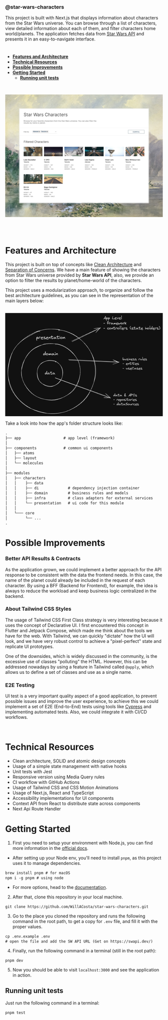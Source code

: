 ### @star-wars-characters

This project is built with Next.js that displays information about characters from the Star Wars universe. You can browse through a list of characters, view detailed information about each of them, and filter characters home world/planets. The application fetches data from [Star Wars API](https://swapi.dev/) and presents it in an easy-to-navigate interface.

#

- **[Features and Architecture](#features-and-architecture)**
- **[Technical Resources](#technical-resources)**
- **[Possible Improvements](#possible-improvements)**
- **[Getting Started](#getting-started)**
  - **[Running unit tests](#running-unit-tests)**

<br>

![Screenshot showing the app](docs/images/screenshot.jpeg 'Screenshot showing the app')

<br>
<br>

# Features and Architecture

This project is built on top of concepts like [Clean Architecture](https://blog.cleancoder.com/uncle-bob/2012/08/13/the-clean-architecture.html) and [Separation of Concerns](https://www.geeksforgeeks.org/separation-of-concerns-soc/). We have a main feature of showing the characters from Star Wars universe provided by **Star Wars API**, also, we provide an option to filter the results by planet/home-world of the characters.

This project uses a modularization approach, to organize and follow the best architecture guidelines, as you can see in the representation of the main layers below:

<br/>
  <img align="center" src="docs/images/layers.png">
<br/>

Take a look into how the app's folder structure looks like:

```
.
├── app                   # app level (framework)
│
├── components            # common ui components
│   ├── atoms
│   ├── layout
│   └── molecules
│
├── modules
│   ├── characters
│   │    ├── data
│   │    ├── di             # dependency injection container
│   │    ├── domain         # business rules and models
│   │    ├── infra          # class adapters for external services
│   │    └── presentation   # ui code for this module
│   │
│   └─── core
│        └── ...
.
```

# Possible Improvements

### Better API Results & Contracts

As the application grown, we could implement a better approach for the API response to be consistent with the data the frontend needs. In this case, the name of the planet could already be included in the request of each character. By using a BFF (Backend for Frontend), for example, the idea is always to reduce the workload and keep business logic centralized in the backend.

### About Tailwind CSS Styles

The usage of Tailwind CSS First Class strategy is very interesting because it uses the concept of Declarative UI. I first encountered this concept in Flutter and Jetpack Compose, which made me think about the tools we have for the web. With Tailwind, we can quickly "dictate" how the UI will look, and we have very robust control to achieve a "pixel-perfect" state and replicate UI prototypes.

One of the downsides, which is widely discussed in the community, is the excessive use of classes "polluting" the HTML. However, this can be addressed nowadays by using a feature in Tailwind called `@apply`, which allows us to define a set of classes and use as a single name.

### E2E Testing

UI test is a very important quality aspect of a good application, to prevent possible issues and improve the user experience, to achieve this we could implement a set of E2E (End-to-End) tests using tools like [Cypress](https://www.cypress.io/) and implementing automated tests. Also, we could integrate it with CI/CD workflows.

<br>

# Technical Resources

- Clean architecture, SOLID and atomic design concepts
- Usage of a simple state management with native hooks
- Unit tests with Jest
- Responsive version using Media Query rules
- CI workflow with GitHub Actions
- Usage of Tailwind CSS and CSS Motion Animations
- Usage of Next.js, React and TypeScript
- Accessibility implementations for UI components
- Context API from React to distribute state across components
- Next Api Route Handler

# Getting Started

1. First you need to setup your environment with Node.js, you can find more information in the [official docs](https://nodejs.org/en).

- After setting up your Node env, you'll need to install `pnpm`, as this project uses it to manage dependencies.

```shell
brew install pnpm # for macOS
npm i -g pnpm # using node
```

- For more options, head to the [documentation](https://pnpm.io/installation).

2. After that, clone this repository in your local machine.

```shell
git clone https://github.com/WillACosta/star-wars-characters.git
```

3. Go to the place you cloned the repository and runs the following command in the root path, to get a copy for `.env` file, and fill it with the proper values.

```shell
cp .env.example .env
# open the file and add the SW API URL (Get on https://swapi.dev/)
```

4. Finally, run the following command in a terminal (still in the root path):

```shell
pnpm dev
```

5. Now you should be able to visit `localhost:3000` and see the application in action.

## Running unit tests

Just run the following command in a terminal:

```shell
pnpm test
```
